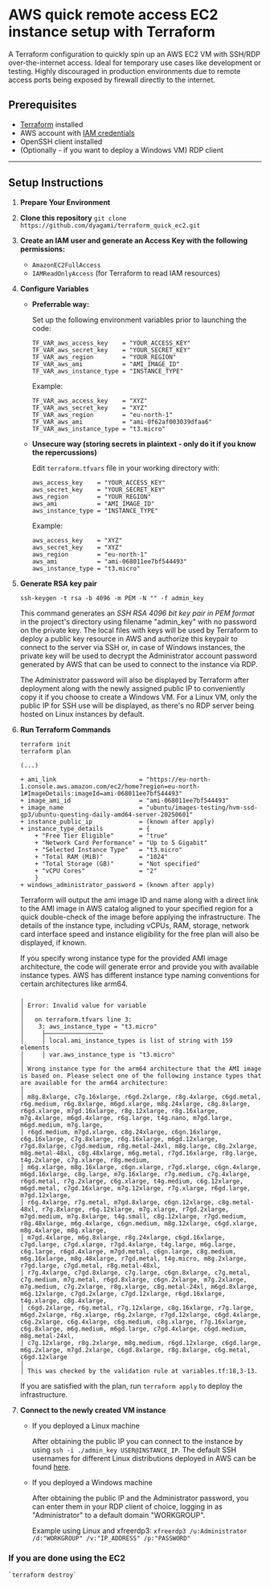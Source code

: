 # AWS quick remote access EC2 instance setup with Terraform

A Terraform configuration to quickly spin up an AWS EC2 VM with SSH/RDP over-the-internet access. Ideal for temporary use cases like development or testing. Highly discouraged in production environments due to remote access ports being exposed by firewall directly to the internet.

## Prerequisites

- [Terraform](https://developer.hashicorp.com/terraform/tutorials/aws-get-started/install-cli) installed
- AWS account with [IAM credentials](https://www.youtube.com/watch?v=OZsmKaIz_M0)
- OpenSSH client installed
- (Optionally - if you want to deploy a Windows VM) RDP client

***

## Setup Instructions

1. **Prepare Your Environment**

2. **Clone this repository** ```git clone https://github.com/dyagami/terraform_quick_ec2.git```
  
3. **Create an IAM user and generate an Access Key with the following permissions:**
    - `AmazonEC2FullAccess`
    - `IAMReadOnlyAccess` (for Terraform to read IAM resources)

4. **Configure Variables**

   - **Preferrable way:**

        Set up the following environment variables prior to launching the code:

        ```
        TF_VAR_aws_access_key    = "YOUR_ACCESS_KEY"
        TF_VAR_aws_secret_key    = "YOUR_SECRET_KEY"
        TF_VAR_aws_region        = "YOUR_REGION"        
        TF_VAR_aws_ami           = "AMI_IMAGE_ID"
        TF_VAR_aws_instance_type = "INSTANCE_TYPE"
        ```

        Example:

        ```
        TF_VAR_aws_access_key    = "XYZ"
        TF_VAR_aws_secret_key    = "XYZ"
        TF_VAR_aws_region        = "eu-north-1"        
        TF_VAR_aws_ami           = "ami-0f62af003039dfaa6"
        TF_VAR_aws_instance_type = "t3.micro"
        ```

   - **Unsecure way (storing secrets in plaintext - only do it if you know the repercussions)**

        Edit `terraform.tfvars` file in your working directory with:

        ```
        aws_access_key    = "YOUR_ACCESS_KEY" 
        aws_secret_key    = "YOUR_SECRET_KEY"
        aws_region        = "YOUR_REGION"        
        aws_ami           = "AMI_IMAGE_ID"
        aws_instance_type = "INSTANCE_TYPE"
        ```

        Example:

        ```
        aws_access_key    = "XYZ" 
        aws_secret_key    = "XYZ"
        aws_region        = "eu-north-1"        
        aws_ami           = "ami-068011ee7bf544493"
        aws_instance_type = "t3.micro"
        ```

5. **Generate RSA key pair**

    `ssh-keygen -t rsa -b 4096 -m PEM -N "" -f admin_key`

    This command generates an *SSH RSA 4096 bit key pair in PEM format* in the project's directory using filename "admin_key" with no password on the private key. The local files with keys will be used by Terraform to deploy a public key resource in AWS and authorize this keypair to connect to the server via SSH or, in case of Windows instances, the private key will be used to decrypt the Administrator account password generated by AWS that can be used to connect to the instance via RDP.

    The Administrator password will also be displayed by Terraform after deployment along with the newly assigned public IP to conveniently copy it if you choose to create a Windows VM. For a Linux VM, only the public IP for SSH use will be displayed, as there's no RDP server being hosted on Linux instances by default.

6. **Run Terraform Commands**

    ```
    terraform init
    terraform plan

    (...)

    + ami_link                       = "https://eu-north-1.console.aws.amazon.com/ec2/home?region=eu-north-1#ImageDetails:imageId=ami-068011ee7bf544493"
    + image_ami_id                   = "ami-068011ee7bf544493"
    + image_name                     = "ubuntu/images-testing/hvm-ssd-gp3/ubuntu-questing-daily-amd64-server-20250601"
    + instance_public_ip             = (known after apply)
    + instance_type_details          = {
        + "Free Tier Eligible"       = "true"
        + "Network Card Performance" = "Up to 5 Gigabit"
        + "Selected Instance Type"   = "t3.micro"
        + "Total RAM (MiB)"          = "1024"
        + "Total Storage (GB)"       = "Not specified"
        + "vCPU Cores"               = "2"
        }
    + windows_administrator_password = (known after apply)    
    ```

    Terraform will output the ami image ID and name along with a direct link to the AMI image in AWS catalog aligned to your specified region for a quick double-check of the image before applying the infrastructure. The details of the instance type, including vCPUs, RAM, storage, network card interface speed and instance eligibility for the free plan will also be displayed, if known.

    If you specify wrong instance type for the provided AMI image architecture, the code will generate error and provide you with available instance types. AWS has different instance type naming conventions for certain architectures like arm64.

    ```
    ╷
    │ Error: Invalid value for variable
    │ 
    │   on terraform.tfvars line 3:
    │    3: aws_instance_type = "t3.micro"
    │     ├────────────────
    │     │ local.ami_instance_types is list of string with 159 elements
    │     │ var.aws_instance_type is "t3.micro"
    │ 
    │ Wrong instance type for the arm64 architecture that the AMI image is based on. Please select one of the following instance types that are available for the arm64 architecture: 
    │ 
    │ m8g.8xlarge, c7g.16xlarge, r6gd.2xlarge, r8g.4xlarge, c6gd.metal, r6g.medium, r6g.8xlarge, m6gd.xlarge, m8g.24xlarge, c8g.8xlarge, r6gd.xlarge, m7gd.16xlarge, r8g.12xlarge, r8g.16xlarge, m7g.4xlarge, m6gd.4xlarge, r6g.large, t4g.nano, m7gd.large, m6gd.medium, m7g.large,
    │ r6gd.medium, m7gd.xlarge, c8g.24xlarge, c6gn.16xlarge, c6g.16xlarge, c7g.8xlarge, r6g.16xlarge, m6gd.12xlarge, r7gd.8xlarge, c7gd.medium, r8g.metal-24xl, m8g.large, c8g.2xlarge, m8g.metal-48xl, c8g.48xlarge, m6g.metal, r7gd.16xlarge, r8g.large, t4g.2xlarge, c7g.xlarge, r8g.medium,
    │ m6g.xlarge, m8g.16xlarge, c6gn.xlarge, r7gd.xlarge, c6gn.4xlarge, m6gd.16xlarge, c8g.large, m7g.16xlarge, r7g.medium, c7g.4xlarge, r6gd.metal, r7g.2xlarge, c6g.xlarge, t4g.medium, c6g.12xlarge, m6gd.metal, c7gd.16xlarge, m7g.12xlarge, r7g.xlarge, r6gd.large, m7gd.12xlarge,
    │ r6g.4xlarge, r7g.metal, m7gd.8xlarge, c6gn.12xlarge, c8g.metal-48xl, r7g.8xlarge, r6g.12xlarge, m7g.xlarge, r7gd.2xlarge, m7gd.medium, m7g.8xlarge, t4g.small, c8g.12xlarge, r7gd.medium, r8g.48xlarge, m6g.4xlarge, c6gn.medium, m8g.12xlarge, c6gd.xlarge, m8g.4xlarge, m8g.xlarge,
    │ m7gd.4xlarge, m6g.8xlarge, r8g.24xlarge, c6gd.16xlarge, c7gd.large, c7gd.xlarge, r7gd.4xlarge, t4g.large, m6g.large, c6g.large, r6gd.4xlarge, m7gd.metal, c6gn.large, c8g.medium, m6g.16xlarge, m8g.48xlarge, r7gd.metal, t4g.micro, m8g.2xlarge, r7gd.large, c7gd.metal, r8g.metal-48xl,
    │ r7g.4xlarge, c7gd.8xlarge, c7g.large, c6gn.8xlarge, c7g.metal, c7g.medium, m7g.metal, r6gd.8xlarge, c6gn.2xlarge, m7g.2xlarge, m7g.medium, c7g.2xlarge, r8g.xlarge, c8g.metal-24xl, m6gd.8xlarge, m6g.12xlarge, c7gd.2xlarge, c7gd.12xlarge, r6gd.16xlarge, t4g.xlarge, c8g.4xlarge,
    │ c6gd.2xlarge, r6g.metal, r7g.12xlarge, c8g.16xlarge, r7g.large, m6gd.2xlarge, r6g.xlarge, r6g.2xlarge, r7gd.12xlarge, c6gd.4xlarge, c6g.2xlarge, c6g.4xlarge, c6g.medium, c8g.xlarge, r7g.16xlarge, c6g.8xlarge, m6g.medium, m6gd.large, c7gd.4xlarge, c6gd.medium, m8g.metal-24xl,
    │ c7g.12xlarge, r8g.2xlarge, m8g.medium, r6gd.12xlarge, c6gd.large, m6g.2xlarge, m7gd.2xlarge, c6gd.8xlarge, r8g.8xlarge, c6g.metal, c6gd.12xlarge
    │ 
    │ This was checked by the validation rule at variables.tf:18,3-13.    
    ```

    If you are satisfied with the plan, run `terraform apply` to deploy the infrastructure.

7. **Connect to the newly created VM instance**

    - If you deployed a Linux machine

        After obtaining the public IP you can connect to the instance by using `ssh -i ./admin_key USER@INSTANCE_IP`. The default SSH usernames for different Linux distributions deployed in AWS can be found [here](https://docs.aws.amazon.com/AWSEC2/latest/UserGuide/managing-users.html#ami-default-user-names).

    - If you deployed a Windows machine

        After obtaining the public IP and the Administrator password, you can enter them in your RDP client of choice, logging in as "Administrator" to a default domain "WORKGROUP".

        Example using Linux and xfreerdp3:
        `xfreerdp3 /u:Administrator /d:"WORKGROUP" /v:"IP_ADDRESS" /p:"PASSWORD"`

### If you are done using the EC2

    `terraform destroy`
